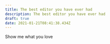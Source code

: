 ```yaml
---
title: The best editor you have ever had
description: The best editor you have ever had
draft: true
date: 2021-01-21T08:41:38.434Z
---
```

Show me what you love